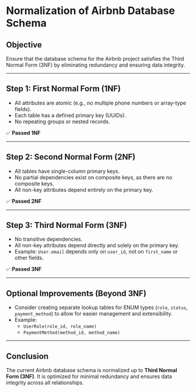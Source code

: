 # Normalization of Airbnb Database Schema

## Objective

Ensure that the database schema for the Airbnb project satisfies the Third Normal Form (3NF) by eliminating redundancy and ensuring data integrity.

---

## Step 1: First Normal Form (1NF)

- All attributes are atomic (e.g., no multiple phone numbers or array-type fields).
- Each table has a defined primary key (UUIDs).
- No repeating groups or nested records.

✅ **Passed 1NF**

---

## Step 2: Second Normal Form (2NF)

- All tables have single-column primary keys.
- No partial dependencies exist on composite keys, as there are no composite keys.
- All non-key attributes depend entirely on the primary key.

✅ **Passed 2NF**

---

## Step 3: Third Normal Form (3NF)

- No transitive dependencies.
- All non-key attributes depend directly and solely on the primary key.
- Example: `User.email` depends only on `user_id`, not on `first_name` or other fields.

✅ **Passed 3NF**

---

## Optional Improvements (Beyond 3NF)

- Consider creating separate lookup tables for ENUM types (`role`, `status`, `payment_method`) to allow for easier management and extensibility.
- Example:
  - `UserRole(role_id, role_name)`
  - `PaymentMethod(method_id, method_name)`

---

## Conclusion

The current Airbnb database schema is normalized up to **Third Normal Form (3NF)**. It is optimized for minimal redundancy and ensures data integrity across all relationships.
